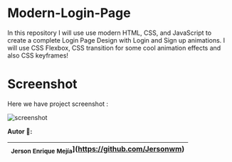 # Modern-Login-Page

In this repository I will use use modern HTML, CSS, and JavaScript to create a complete Login Page Design with Login and Sign up animations. 
I will use CSS Flexbox, CSS transition for some cool animation effects and also CSS keyframes!

# Screenshot
Here we have project screenshot :

![screenshot](https://github.com/Jersonwm/Modern-Login-Page/assets/9126710/f2c4cbb2-e35d-4ff4-8bee-6a6f21d2ac13)


**Autor 🧑:**

| <sub>Jerson Enrique Mejía</sub>](https://github.com/Jersonwm) |
| :---: |
